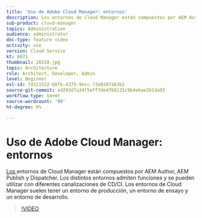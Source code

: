 ```yaml
---
title: 'Uso de Adobe Cloud Manager: entornos'
description: Los entornos de Cloud Manager están compuestos por AEM Author, AEM Publish y Dispatcher. Los distintos entornos admiten funciones y se pueden utilizar con diferentes canalizaciones de CD/CI. Los entornos de Cloud Manager suelen tener un entorno de producción, un entorno de ensayo y un entorno de desarrollo.
sub-product: cloud-manager
topics: Administration
audience: administrator
doc-type: feature video
activity: use
version: Cloud Service
kt: 6871
thumbnail: 26318.jpg
topic: Architecture
role: Architect, Developer, Admin
level: Beginner
exl-id: f4311522-b8fb-4375-9ecc-73e0207a63b2
source-git-commit: ad203d7a34f5eff7de4768131c9b4ebae261da93
workflow-type: tm+mt
source-wordcount: '99'
ht-degree: 0%

---
```


# Uso de Adobe Cloud Manager: entornos

[Los ](https://experienceleague.adobe.com/docs/experience-manager-cloud-manager/using/how-to-use/manage-your-environment.html) entornos de Cloud Manager están compuestos por AEM Author, AEM Publish y Dispatcher. Los distintos entornos admiten funciones y se pueden utilizar con diferentes canalizaciones de CD/CI. Los entornos de Cloud Manager suelen tener un entorno de producción, un entorno de ensayo y un entorno de desarrollo.

>[!VIDEO](https://video.tv.adobe.com/v/26318/?quality=12&learn=on&hidetitle=true)
